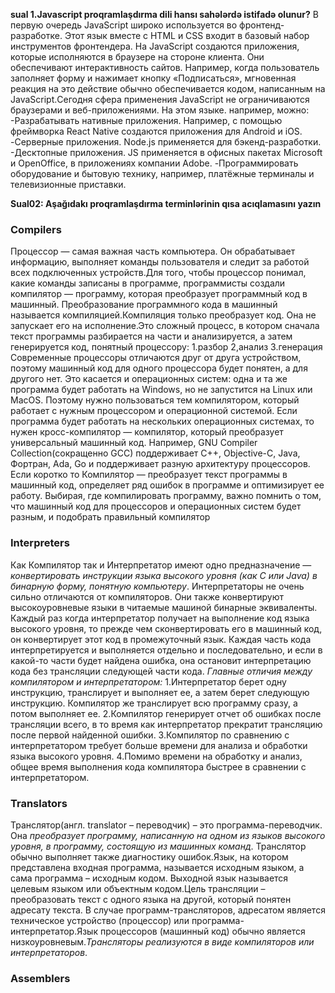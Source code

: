 **sual 1.Javascript proqramlaşdırma dili hansı sahələrdə istifadə olunur?**
В первую очередь JavaScript широко используется во фронтенд-разработке. Этот язык вместе с HTML и CSS входит в базовый набор инструментов фронтендера. На JavaScript создаются приложения, которые исполняются в браузере на стороне клиента. Они обеспечивают интерактивность сайтов. Например, когда пользователь заполняет форму и нажимает кнопку «Подписаться», мгновенная реакция на это действие обычно обеспечивается кодом, написанным на JavaScript.Сегодня сфера применения JavaScript не ограничиваются браузерами и веб-приложениями. На этом языке. например, можно:
-Разрабатывать нативные приложения. Например, с помощью фреймворка React Native создаются приложения для Android и iOS.
-Серверные приложения. Node.js применяется для бэкенд-разработки. 
-Десктопные приложения. JS применяется в офисных пакетах Microsoft и OpenOffice, в приложениях компании Adobe.
-Программировать оборудование и бытовую технику, например, платёжные терминалы и телевизионные приставки.

**Sual02: Aşağıdakı proqramlaşdırma terminlərinin qısa acıqlamasını yazın**

### Compilers
Процессор — самая важная часть компьютера. Он обрабатывает информацию, выполняет команды пользователя и следит за работой всех подключенных устройств.Для того, чтобы процессор понимал, какие команды записаны в программе, программисты создали компилятор — программу, которая преобразует программный код в машинный.
Преобразование программного кода в машинный называется компиляцией.Компиляция только преобразует код. Она не запускает его на исполнение.Это сложный процесс, в котором сначала текст программы разбирается на части и анализируется, а затем генерируется код, понятный процессору:
1.разбор
2,анализ
3.генерация
Современные процессоры отличаются друг от друга устройством, поэтому машинный код для одного процессора будет понятен, а для другого нет. Это касается и операционных систем: одна и та же программа будет работать на Windows, но не запустится на Linux или MacOS. Поэтому нужно пользоваться тем компилятором, который работает с нужным процессором и операционной системой.
Если программа будет работать на нескольких операционных системах, то нужен кросс-компилятор — компилятор, который преобразует универсальный машинный код. Например, GNU Compiler Collection(сокращенно GCC) поддерживает C++, Objective-C, Java, Фортран, Ada, Go и поддерживает разную архитектуру процессоров. Если коротко то Компилятор — преобразует текст программы в машинный код, определяет ряд ошибок в программе и оптимизирует ее работу. Выбирая, где компилировать программу, важно помнить о том, что машинный код для процессоров и операционных систем будет разным, и подобрать правильный компилятор

### Interpreters
Как Компилятор так и Интерпретатор имеют одно предназначение — *конвертировать инструкции языка высокого уровня (как C или Java) в бинарную форму, понятную компьютеру*.
Интерпретаторы не очень сильно отличаются от компиляторов. Они также конвертируют высокоуровневые языки в читаемые машиной бинарные эквиваленты. Каждый раз когда интерпретатор получает на выполнение код языка высокого уровня, то прежде чем сконвертировать его в машинный код, он конвертирует этот код в промежуточный язык. Каждая часть кода интерпретируется и выполняется отдельно и последовательно, и если в какой-то  части будет найдена ошибка, она остановит интерпретацию кода без трансляции следующей части кода.
*Главные отличия между компилятором и интерпретатором:*
1.Интерпретатор берет одну инструкцию, транслирует и выполняет ее, а затем берет следующую инструкцию. Компилятор же транслирует всю программу сразу, а потом выполняет ее.
2.Компилятор генерирует отчет об ошибках после трансляции всего, в то время как интерпретатор прекратит трансляцию после первой найденной ошибки.
3.Компилятор по сравнению с интерпретатором требует больше времени для анализа и обработки языка высокого уровня.
4.Помимо времени на обработку и анализ, общее время выполнения кода компилятора быстрее в сравнении с интерпретатором.

### Translators
Транслятор(англ. translator – переводчик) – это программа-переводчик. Она *преобразует программу, написанную на одном из языков высокого уровня, в программу, состоящую из машинных команд*.
Транслятор обычно выполняет также диагностику ошибок.Язык, на котором представлена входная программа, называется исходным языком, а сама программа – исходным кодом. Выходной язык называется целевым языком или объектным кодом.Цель трансляции – преобразовать текст с одного языка на другой, который понятен адресату текста. В случае программ-трансляторов, адресатом является техническое устройство (процессор) или программа-интерпретатор.Язык процессоров (машинный код) обычно является низкоуровневым.*Трансляторы реализуются в виде компиляторов или интерпретаторов*.

### Assemblers
